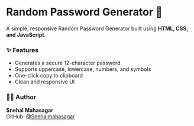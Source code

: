 # Random Password Generator 🔐

A simple, responsive Random Password Generator built using **HTML, CSS, and JavaScript**.

### ✨ Features

- Generates a secure 12-character password
- Supports uppercase, lowercase, numbers, and symbols
- One-click copy to clipboard
- Clean and responsive UI

### 🧑‍💻 Author

**Snehal Mahasagar**  
GitHub: [@Snehalmahasagar](https://github.com/Snehalmahasagar)

